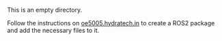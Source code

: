 This is an empty directory. 

Follow the instructions on [oe5005.hydratech.in](https://oe5005.hydratech.in) to create a ROS2 package and add the necessary files to it.